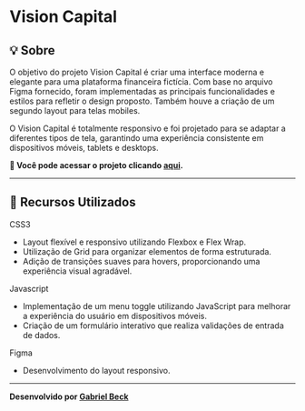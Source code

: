 # Vision Capital
## 💡 Sobre

O objetivo do projeto Vision Capital é criar uma interface moderna e elegante para uma plataforma financeira fictícia. Com base no arquivo Figma fornecido, foram implementadas as principais funcionalidades e estilos para refletir o design proposto. Também houve a criação de um segundo layout para telas mobiles. 

O Vision Capital é totalmente responsivo e foi projetado para se adaptar a diferentes tipos de tela, garantindo uma experiência consistente em dispositivos móveis, tablets e desktops.

**🔗 Você pode acessar o projeto clicando [aqui](https://vision-capital.vercel.app/).**

---

## 🚀 Recursos Utilizados

CSS3
* Layout flexível e responsivo utilizando Flexbox e Flex Wrap.
* Utilização de Grid para organizar elementos de forma estruturada.
* Adição de transições suaves para hovers, proporcionando uma experiência visual agradável.

Javascript
* Implementação de um menu toggle utilizando JavaScript para melhorar a experiência do usuário em dispositivos móveis.
* Criação de um formulário interativo que realiza validações de entrada de dados.

Figma
* Desenvolvimento do layout responsivo.

---

**Desenvolvido por [Gabriel Beck](https://github.com/gabriel-beck)** 

